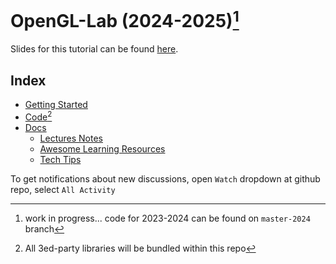 # OpenGL-Lab (2024-2025)[^1]

Slides for this tutorial can be found [here](https://drive.google.com/drive/folders/1hMN3ZXig-5MrOfSFMB7LUqftWKyESV5K?usp=sharing).

## Index

- [Getting Started](./docs/Getting&#32;Started.md)
- [Code](./OpenGLab)[^2]
- [Docs](./docs)
    * [Lectures Notes](./docs/Lecture&#32;Notes.md)
    * [Awesome Learning Resources](./docs/Awesome&#32;Learning&#32;Resources.md)
    * [Tech Tips](./docs/Tech&#32;Tips.md)

To get notifications about new discussions, open `Watch` dropdown at github repo, select `All Activity`


[^1]: work in progress... code for 2023-2024 can be found on `master-2024` branch
[^2]: All 3ed-party libraries will be bundled within this repo
